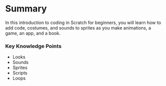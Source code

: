 # Summary

In this introduction to coding in Scratch for beginners, you will learn how to add code, costumes, and sounds to sprites as you make animations, a game, an app, and a book.

### Key Knowledge Points

- Looks
- Sounds
- Sprites
- Scripts
- Loops